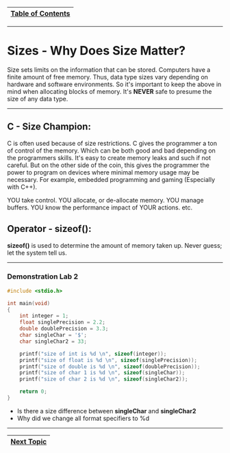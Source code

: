 |[Table of Contents](/00-Table-of-Contents.md)|
|---|

---

# Sizes - Why Does Size Matter?

Size sets limits on the information that can be stored. Computers have a finite amount of free memory. Thus, data type sizes vary depending on hardware and software environments. So it's important to keep the above in mind when allocating blocks of memory. It's **NEVER** safe to presume the size of any data type.

---
## C - Size Champion:

C is often used because of size restrictions. C gives the programmer a ton of control of the memory. Which can be both good and bad depending on the programmers skills. It's easy to create memory leaks and such if not careful. But on the other side of the coin, this gives the programmer the power to program on devices where minimal memory usage may be necessary. For example, embedded programming and gaming \(Especially with C++\).

YOU take control. YOU allocate, or de-allocate memory. YOU manage buffers. YOU know the performance impact of YOUR actions. etc.

## Operator - sizeof():
**sizeof()** is used to determine the amount of memory taken up. Never guess; let the system tell us.

---
### Demonstration Lab 2

```c
#include <stdio.h>

int main(void)
{
    int integer = 1;
    float singlePrecision = 2.2;
    double doublePrecision = 3.3;
    char singleChar = '$';
    char singleChar2 = 33;

    printf("size of int is %d \n", sizeof(integer));
    printf("size of float is %d \n", sizeof(singlePrecision));
    printf("size of double is %d \n", sizeof(doublePrecision));
    printf("size of char 1 is %d \n", sizeof(singleChar));
    printf("size of char 2 is %d \n", sizeof(singleChar2));

    return 0;
}
```

* Is there a size difference between **singleChar** and **singleChar2**
* Why did we change all format specifiers to %d

---

|[Next Topic](/02_Variables/05_Declarations.md)|
|---|
